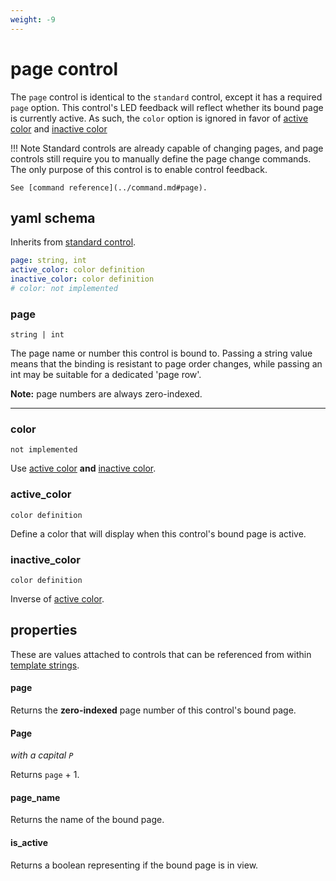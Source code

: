 ```yaml
---
weight: -9
---
```


# page control

The `page` control is identical to the `standard` control, except it has a required `page` option. This control's LED feedback will reflect whether its bound page is currently active. As such, the `color` option is ignored in favor of [active color](#active_color) and [inactive color](#inactive_color)

!!! Note
    Standard controls are already capable of changing pages, and page controls still require you to manually define the page change commands. The only purpose of this control is to enable control feedback.

    See [command reference](../command.md#page).


## yaml schema

Inherits from [standard control](z-control.md#yaml-schema).

```yaml
page: string, int
active_color: color definition
inactive_color: color definition
# color: not implemented
```

### page
`string | int`

The page name or number this control is bound to. Passing a string value means that the binding is resistant to page order changes, while passing an int may be suitable for a dedicated 'page row'.

**Note:** page numbers are always zero-indexed.

___
### color
`not implemented`

Use [active color](#active_color) **and** [inactive color](#inactive_color).

### active_color
`color definition`

Define a color that will display when this control's bound page is active.

### inactive_color
`color definition`

Inverse of [active color](#active_color).

## properties

These are values attached to controls that can be referenced from within [template strings](../template.md#template-strings).

#### page

Returns the **zero-indexed** page number of this control's bound page.

#### Page
_with a capital `P`_

Returns `page` + 1.

#### page_name

Returns the name of the bound page.

#### is_active

Returns a boolean representing if the bound page is in view.
